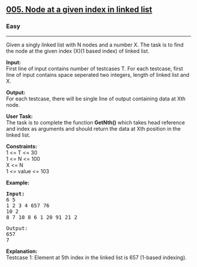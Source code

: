 <h2><a href="https://practice.geeksforgeeks.org/problems/node-at-a-given-index-in-linked-list/1">005. Node at a given index in linked list</a></h2><h3>Easy</h3><hr><p>Given a singly linked list with N nodes and a number X. The task is to find the node at the given index (X)(1 based index) of linked list.</p>

<b>Input:</b> </br>
First line of input contains number of testcases T. For each testcase, first line of input contains space seperated two integers, length of linked list and X.

<b>Output:</b> </br>
For each testcase, there will be single line of output containing data at Xth node.

<b>User Task:</b> </br>
The task is to complete the function <b>GetNth()</b> which takes head reference and index as arguments and should return the data at Xth position in the linked list.

<b>Constraints:</b> <br/>
1 <= T <= 30 <br/>
1 <= N <= 100 <br/>
X <= N <br/>
1 <= value <= 103

<b>Example:</b>
<pre>
<b>Input:</b>
6 5
1 2 3 4 657 76
10 2
8 7 10 8 6 1 20 91 21 2
</pre>

<pre>
Output:
657
7
</pre>

<b>Explanation:</b> </br>
Testcase 1: Element at 5th index in the linked list is 657 (1-based indexing).